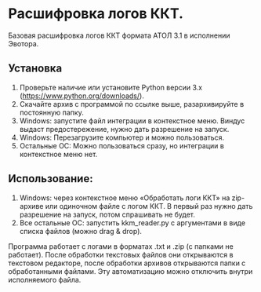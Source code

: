 # Расшифровка логов ККТ.
Базовая расшифровка логов ККТ формата АТОЛ 3.1 в исполнении Эвотора.

## Установка 
1. Проверьте наличие или установите Python версии 3.х (https://www.python.org/downloads/).
2. Скачайте архив с программой по ссылке выше, разархивируйте в постоянную папку.
3. Windows: запустите файл интеграции в контекстное меню. Виндус выдаст предостережение, нужно дать разрешение на запуск.
4. Windows: Перезагрузите компьютер и можно пользоваться.
5. Остальные ОС: Можно пользоваться сразу, но интеграции в контекстное меню нет.

## Использование:
1. Windows: через контекстное меню «Обработать логи ККТ» на zip-архиве или одиночном файле с логом ККТ. В первый раз нужно дать разрешение на запуск, потом спрашивать не будет.
2. Все остальные ОС: запустить kkm_reader.py с аргументами в виде списка файлов (можно drag & drop).

Программа работает с логами в форматах .txt и .zip (с папками не работает). После обработки текстовых файлов они открываются в текстовом редакторе, после обработки архивов открываются папки с обработанными файлами. Эту автоматизацию можно отключить внутри исполняемого файла.
